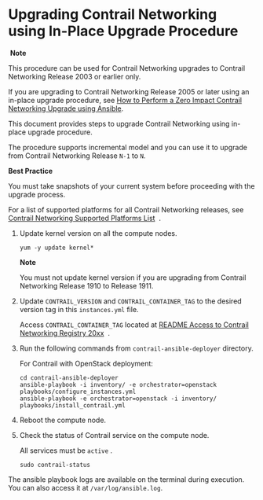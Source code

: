 # Upgrading Contrail Networking using In-Place Upgrade Procedure

 **Note**

This procedure can be used for Contrail Networking upgrades to Contrail
Networking Release 2003 or earlier only.

If you are upgrading to Contrail Networking Release 2005 or later using
an in-place upgrade procedure, see [How to Perform a Zero Impact
Contrail Networking Upgrade using
Ansible](../installation/installing-contrail-ansible-ziu.html).

This document provides steps to upgrade Contrail Networking using
in-place upgrade procedure.

The procedure supports incremental model and you can use it to upgrade
from Contrail Networking Release `N-1` to `N`.

**Best Practice**

You must take snapshots of your current system before proceeding with
the upgrade process.

For a list of supported platforms for all Contrail Networking releases,
see [Contrail Networking Supported Platforms
List](https://www.juniper.net/documentation/en_US/release-independent/contrail/topics/reference/contrail-supported-platforms.pdf)  .

1.  <span id="jd0e36">Update kernel version on all the compute
    nodes.</span>

    `yum -y update kernel*`

    **Note**

    You must not update kernel version if you are upgrading from
    Contrail Networking Release 1910 to Release 1911.

2.  <span id="jd0e45">Update `CONTRAIL_VERSION` and
    `CONTRAIL_CONTAINER_TAG` to the desired version tag in this
    `instances.yml` file.</span>

    Access `CONTRAIL_CONTAINER_TAG` located at [README Access to
    Contrail Networking Registry
    20xx](https://www.juniper.net/documentation/en_US/contrail20/information-products/topic-collections/release-notes/readme-contrail-20.pdf)  .

3.  <span id="jd0e65">Run the following commands from
    `contrail-ansible-deployer` directory.</span>

    For Contrail with OpenStack deployment:

    `cd contrail-ansible-deployer`  
    `ansible-playbook -i inventory/ -e orchestrator=openstack playbooks/configure_instances.yml`  
    `ansible-playbook -e orchestrator=openstack -i inventory/ playbooks/install_contrail.yml`

4.  <span id="jd0e82">Reboot the compute node.</span>

5.  <span id="jd0e85">Check the status of Contrail service on the
    compute node.</span>

    All services must be `active` .

    `sudo contrail-status`

The ansible playbook logs are available on the terminal during
execution. You can also access it at `/var/log/ansible.log`.

 
